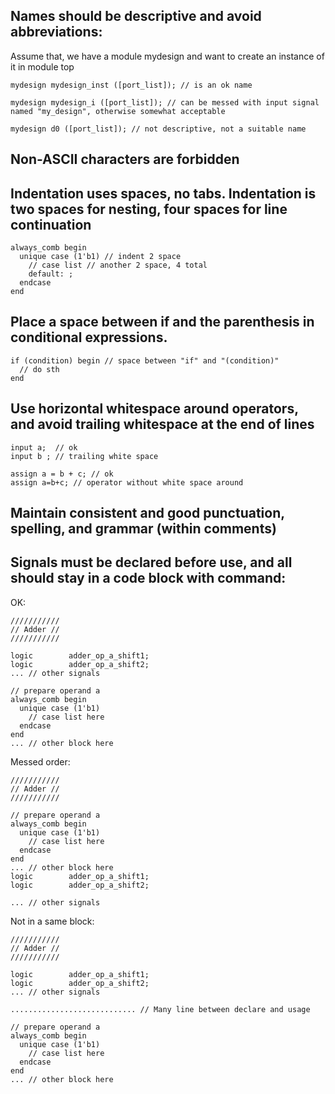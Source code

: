 ## Names should be descriptive and avoid abbreviations:
Assume that, we have a module mydesign and want to create an instance of it in module top
```
mydesign mydesign_inst ([port_list]); // is an ok name
```
```
mydesign mydesign_i ([port_list]); // can be messed with input signal named "my_design", otherwise somewhat acceptable
```
```
mydesign d0 ([port_list]); // not descriptive, not a suitable name
```
## Non-ASCII characters are forbidden
## Indentation uses spaces, no tabs. Indentation is two spaces for nesting, four spaces for line continuation
```
always_comb begin
  unique case (1'b1) // indent 2 space
    // case list // another 2 space, 4 total
    default: ;
  endcase
end
```
## Place a space between if and the parenthesis in conditional expressions.
```
if (condition) begin // space between "if" and "(condition)"
  // do sth
end
```
## Use horizontal whitespace around operators, and avoid trailing whitespace at the end of lines
```
input a;  // ok
input b ; // trailing white space
```
```
assign a = b + c; // ok
assign a=b+c; // operator without white space around
```
## Maintain consistent and good punctuation, spelling, and grammar (within comments)
## Signals must be declared before use, and all should stay in a code block with command:
OK:
```
///////////
// Adder //
///////////

logic        adder_op_a_shift1;
logic        adder_op_a_shift2;
... // other signals

// prepare operand a
always_comb begin
  unique case (1'b1)
    // case list here
  endcase
end
... // other block here
```
Messed order:
```
///////////
// Adder //
///////////

// prepare operand a
always_comb begin
  unique case (1'b1)
    // case list here
  endcase
end
... // other block here
logic        adder_op_a_shift1;
logic        adder_op_a_shift2;

... // other signals
```
Not in a same block: 
```
///////////
// Adder //
///////////

logic        adder_op_a_shift1;
logic        adder_op_a_shift2;
... // other signals

............................ // Many line between declare and usage

// prepare operand a
always_comb begin
  unique case (1'b1)
    // case list here
  endcase
end
... // other block here
```

